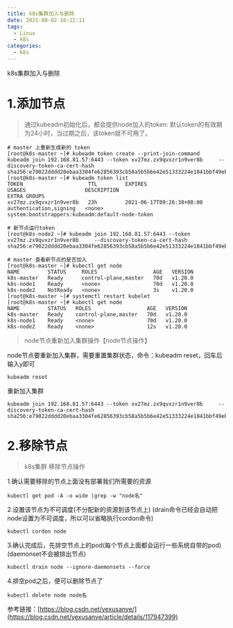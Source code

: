 ```yaml
---
title: k8s集群加入与删除
date: 2021-08-02 16:22:11
tags:
  - Linux
  - k8s
categories: 
  - k8s
---
```


k8s集群加入与删除

<!--more-->

# 1.添加节点

>通过kubeadm初始化后，都会提供node加入的token:
>默认token的有效期为24小时，当过期之后，该token就不可用了。
```shell
# master 上重新生成新的 token
[root@k8s-master ~]# kubeadm token create --print-join-command
kubeadm join 192.168.81.57:6443 --token xv27mz.zx9qvxzr1n9ver8b     --discovery-token-ca-cert-hash sha256:e79022dddd20ebaa3304fe62856393cb58a5b5b6e42e51333224e1841bbf49eb 
[root@k8s-master ~]# kubeadm token list
TOKEN                     TTL         EXPIRES                     USAGES                   DESCRIPTION                                                EXTRA GROUPS
xv27mz.zx9qvxzr1n9ver8b   23h         2021-06-17T09:26:38+08:00   authentication,signing   <none>                                                     system:bootstrappers:kubeadm:default-node-token

```


```shel
# 新节点运行token
[root@k8s-node2 ~]# kubeadm join 192.168.81.57:6443 --token xv27mz.zx9qvxzr1n9ver8b     --discovery-token-ca-cert-hash sha256:e79022dddd20ebaa3304fe62856393cb58a5b5b6e42e51333224e1841bbf49eb 
```


```shell
# master 查看新节点的是否加入
[root@k8s-master ~]# kubectl get node 
NAME         STATUS     ROLES                  AGE   VERSION
k8s-master   Ready      control-plane,master   70d   v1.20.0
k8s-node1    Ready      <none>                 70d   v1.20.0
k8s-node2    NotReady   <none>                 3s    v1.20.0
[root@k8s-master ~]# systemctl restart kubelet 
[root@k8s-master ~]# kubectl get node 
NAME         STATUS   ROLES                  AGE   VERSION
k8s-master   Ready    control-plane,master   70d   v1.20.0
k8s-node1    Ready    <none>                 70d   v1.20.0
k8s-node2    Ready    <none>                 12s   v1.20.0

```

>node节点重新加入集群操作【node节点操作】


node节点要重新加入集群，需要重置集群状态，命令：kubeadm reset，回车后输入y即可
```shell
kubeadm reset
```
重新加入集群
```shell
kubeadm join 192.168.81.57:6443 --token xv27mz.zx9qvxzr1n9ver8b     --discovery-token-ca-cert-hash sha256:e79022dddd20ebaa3304fe62856393cb58a5b5b6e42e51333224e1841bbf49eb 
```



# 2.移除节点

> k8s集群 移除节点操作

1.确认需要移除的节点上面没有部署我们所需要的资源

```shell
kubectl get pod -A -o wide |grep -w "node名" 
```
2.设置该节点为不可调度(不分配新的资源到该节点上) (drain命令已经会自动把node设置为不可调度，所以可以省略执行cordon命令)
```shell
kubectl cordon node
```

3.确认完成后，先排空节点上的pod(每个节点上面都会运行一些系统自带的pod) (daemonset不会被排出节点)
```shell
kubectl drain node --ignore-daemonsets --force
```

4.排空pod之后，便可以删除节点了

```shell
kubectl delete node node名
```



参考链接：[https://blog.csdn.net/yexusanye/](https://blog.csdn.net/yexusanye/article/details/117947399)

